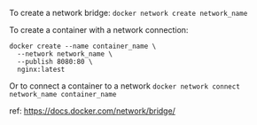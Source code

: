 To create a network bridge: `docker network create network_name`

To create a container with a network connection: 
```
docker create --name container_name \
  --network network_name \
  --publish 8080:80 \
  nginx:latest
```

Or to connect a container to a network `docker network connect network_name container_name`

ref: https://docs.docker.com/network/bridge/